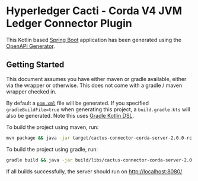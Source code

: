 # Hyperledger Cacti - Corda V4 JVM Ledger Connector Plugin

This Kotlin based [Spring Boot](https://spring.io/projects/spring-boot) application has been generated using the [OpenAPI Generator](https://github.com/OpenAPITools/openapi-generator).

## Getting Started

This document assumes you have either maven or gradle available, either via the wrapper or otherwise. This does not come with a gradle / maven wrapper checked in.

By default a [`pom.xml`](pom.xml) file will be generated. If you specified `gradleBuildFile=true` when generating this project, a `build.gradle.kts` will also be generated. Note this uses [Gradle Kotlin DSL](https://github.com/gradle/kotlin-dsl).

To build the project using maven, run:
```bash
mvn package && java -jar target/cactus-connector-corda-server-2.0.0-rc.6.jar
```

To build the project using gradle, run:
```bash
gradle build && java -jar build/libs/cactus-connector-corda-server-2.0.0-rc.6.jar
```

If all builds successfully, the server should run on [http://localhost:8080/](http://localhost:8080/)
